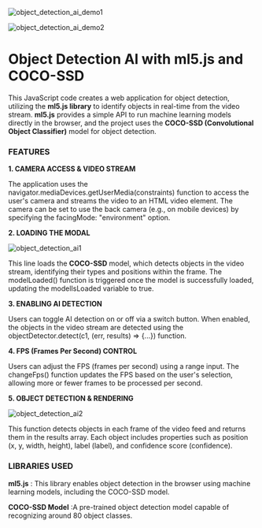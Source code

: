 ![object_detection_ai_demo1](https://github.com/user-attachments/assets/ecca0dcd-932e-4d68-8c53-2a4825a8880b)

![object_detection_ai_demo2](https://github.com/user-attachments/assets/ec07ab40-b342-4af7-adc9-c96a15d3f2fb)

<h1 align="left">Object Detection AI with ml5.js and COCO-SSD</h1>

This JavaScript code creates a web application for object detection, utilizing the **ml5.js library** to identify objects in real-time from the video stream. **ml5.js** provides a simple API to run machine learning models directly in the browser, and the project uses the **COCO-SSD (Convolutional Object Classifier)** model for object detection.

<h3 align="left">FEATURES</h3>

**1. CAMERA ACCESS & VIDEO STREAM**


The application uses the navigator.mediaDevices.getUserMedia(constraints) function to access the user's camera and streams the video to an HTML video element. The camera can be set to use the back camera (e.g., on mobile devices) by specifying the facingMode: "environment" option.

**2. LOADING THE MODAL**


![object_detection_ai1](https://github.com/user-attachments/assets/44123307-b6bf-4a22-a597-7f1282d7c4c4)


This line loads the **COCO-SSD** model, which detects objects in the video stream, identifying their types and positions within the frame. The modelLoaded() function is triggered once the model is successfully loaded, updating the modelIsLoaded variable to true.


**3. ENABLING AI DETECTION**


Users can toggle AI detection on or off via a switch button. When enabled, the objects in the video stream are detected using the objectDetector.detect(c1, (err, results) => {...}) function.


**4. FPS (Frames Per Second) CONTROL**

Users can adjust the FPS (frames per second) using a range input. The changeFps() function updates the FPS based on the user's selection, allowing more or fewer frames to be processed per second.


**5. OBJECT DETECTION & RENDERING**

![object_detection_ai2](https://github.com/user-attachments/assets/e0d7dec2-0c46-44fe-a346-53c70639c0ed)


This function detects objects in each frame of the video feed and returns them in the results array. Each object includes properties such as position (x, y, width, height), label (label), and confidence score (confidence).


<h3 align="left">LIBRARIES USED</h3>


**ml5.js** : This library enables object detection in the browser using machine learning models, including the COCO-SSD model.

**COCO-SSD Model** :A pre-trained object detection model capable of recognizing around 80 object classes.

